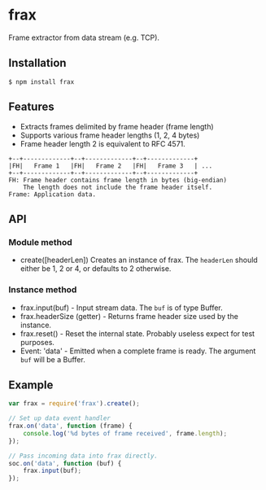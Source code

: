 # frax

Frame extractor from data stream (e.g. TCP).

## Installation
    $ npm install frax

## Features
* Extracts frames delimited by frame header (frame length)
* Supports various frame header lengths (1, 2, 4 bytes)
* Frame header length 2 is equivalent to RFC 4571.

```text
+--+-------------+--+-------------+--+-------------+
|FH|   Frame 1   |FH|   Frame 2   |FH|   Frame 3   | ...
+--+-------------+--+-------------+--+-------------+
FH: Frame header contains frame length in bytes (big-endian)
    The length does not include the frame header itself.
Frame: Application data.
```

## API

### Module method
* create([headerLen])
Creates an instance of frax. The `headerLen` should either be 1, 2 or 4, or defaults to 2 otherwise.

### Instance method
* frax.input(buf) -
Input stream data. The `buf` is of type Buffer.
* frax.headerSize (getter) -
Returns frame header size used by the instance.
* frax.reset() -
Reset the internal state. Probably useless expect for test purposes.
* Event: 'data' -
Emitted when a complete frame is ready. The argument `buf` will be a Buffer.

## Example

```js
var frax = require('frax').create();

// Set up data event handler
frax.on('data', function (frame) {
    console.log('%d bytes of frame received', frame.length);
});

// Pass incoming data into frax directly.
soc.on('data', function (buf) {
    frax.input(buf);
});

```
